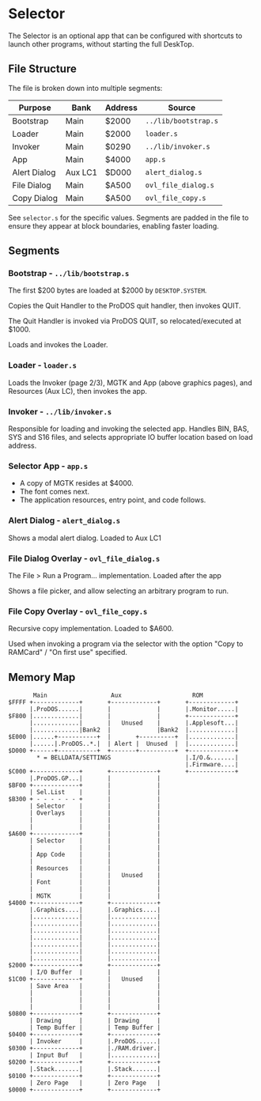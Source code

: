 # Selector

The Selector is an optional app that can be configured with shortcuts to launch other programs, without starting the full DeskTop.

## File Structure

The file is broken down into multiple segments:

| Purpose      | Bank    | Address | Source               |
|--------------|---------|---------|----------------------|
| Bootstrap    | Main    | $2000   | `../lib/bootstrap.s` |
| Loader       | Main    | $2000   | `loader.s`           |
| Invoker      | Main    | $0290   | `../lib/invoker.s`   |
| App          | Main    | $4000   | `app.s`              |
| Alert Dialog | Aux LC1 | $D000   | `alert_dialog.s`     |
| File Dialog  | Main    | $A500   | `ovl_file_dialog.s`  |
| Copy Dialog  | Main    | $A500   | `ovl_file_copy.s`    |

See `selector.s` for the specific values. Segments are padded in the
file to ensure they appear at block boundaries, enabling faster
loading.

## Segments

### Bootstrap - `../lib/bootstrap.s`

The first $200 bytes are loaded at $2000 by `DESKTOP.SYSTEM`.

Copies the Quit Handler to the ProDOS quit handler, then invokes QUIT.

The Quit Handler is invoked via ProDOS QUIT, so relocated/executed at $1000.

Loads and invokes the Loader.

### Loader - `loader.s`

Loads the Invoker (page 2/3), MGTK and App (above graphics pages), and
Resources (Aux LC), then invokes the app.

### Invoker - `../lib/invoker.s`

Responsible for loading and invoking the selected app.
Handles BIN, BAS, SYS and S16 files, and selects
appropriate IO buffer location based on load address.

### Selector App - `app.s`

* A copy of MGTK resides at $4000.
* The font comes next.
* The application resources, entry point, and code follows.

### Alert Dialog - `alert_dialog.s`

Shows a modal alert dialog. Loaded to Aux LC1

### File Dialog Overlay - `ovl_file_dialog.s`

The File > Run a Program... implementation. Loaded after the app

Shows a file picker, and allow selecting an arbitrary program
to run.

### File Copy Overlay - `ovl_file_copy.s`

Recursive copy implementation. Loaded to $A600.

Used when invoking a program via the selector with the option
"Copy to RAMCard" / "On first use" specified.


## Memory Map

```
       Main                  Aux                    ROM
$FFFF +-------------+       +-------------+       +-------------+
      |.ProDOS......|       |             |       |.Monitor.....|
$F800 |.............|       |             |       +-------------+
      |.............|       |   Unused    |       |.Applesoft...|
      |.............|Bank2  |             |Bank2  |.............|
$E000 |......+-----------+  |       +----------+  |.............|
      |......|.ProDOS..*.|  | Alert |  Unused  |  |.............|
$D000 +------+-----------+  +-------+----------+  +-------------+
        * = BELLDATA/SETTINGS                     |.I/O.&.......|
                                                  |.Firmware....|
$C000 +-------------+       +-------------+       +-------------+
      |.ProDOS.GP...|       |             |
$BF00 +-------------+       |             |
      | Sel.List    |       |             |
$B300 + - - - - - - +       |             |
      | Selector    |       |             |
      | Overlays    |       |             |
      |             |       |             |
      |             |       |             |
$A600 +-------------+       |             |
      | Selector    |       |             |
      |             |       |             |
      | App Code    |       |             |
      |             |       |             |
      | Resources   |       |             |
      |             |       |   Unused    |
      | Font        |       |             |
      |             |       |             |
      | MGTK        |       |             |
$4000 +-------------+       +-------------+
      |.Graphics....|       |.Graphics....|
      |.............|       |.............|
      |.............|       |.............|
      |.............|       |.............|
      |.............|       |.............|
      |.............|       |.............|
      |.............|       |.............|
      |.............|       |.............|
$2000 +-------------+       +-------------+
      | I/O Buffer  |       |             |
$1C00 +-------------+       |   Unused    |
      | Save Area   |       |             |
      |             |       |             |
      |             |       |             |
      |             |       |             |
$0800 +-------------+       +-------------+
      | Drawing     |       | Drawing     |
      | Temp Buffer |       | Temp Buffer |
$0400 +-------------+       +-------------+
      | Invoker     |       |.ProDOS......|
$0300 +-------------+       |./RAM.driver.|
      | Input Buf   |       |.............|
$0200 +-------------+       +-------------+
      |.Stack.......|       |.Stack.......|
$0100 +-------------+       +-------------+
      | Zero Page   |       | Zero Page   |
$0000 +-------------+       +-------------+
```
